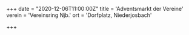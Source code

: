 +++
date = "2020-12-06T11:00:00Z"
title = 'Adventsmarkt der Vereine'
verein = 'Vereinsring Njb.'
ort = 'Dorfplatz, Niederjosbach'

+++

      